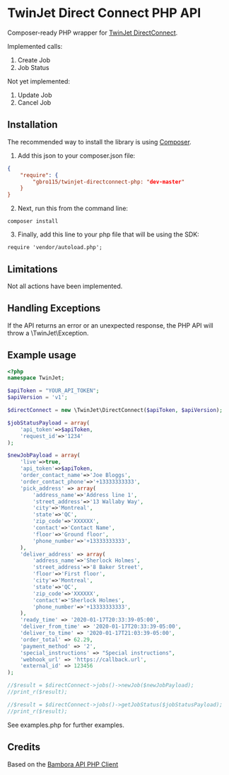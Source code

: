 TwinJet Direct Connect PHP API
==================

Composer-ready PHP wrapper for [TwinJet DirectConnect](https://twinjet.co/developer/).

Implemented calls:
1. Create Job
2. Job Status

Not yet implemented:
1. Update Job
2. Cancel Job

## Installation

The recommended way to install the library is using [Composer](https://getcomposer.org).

1) Add this json to your composer.json file:
```json
{
    "require": {
        "gbro115/twinjet-directconnect-php: "dev-master"
    }
}
```

2) Next, run this from the command line:
```
composer install
```
3) Finally, add this line to your php file that will be using the SDK:
```
require 'vendor/autoload.php';
```

## Limitations 

Not all actions have been implemented. 
 
## Handling Exceptions

If the API returns an error or an unexpected response, the PHP API will throw a \TwinJet\Exception.

## Example usage

```php
<?php
namespace TwinJet;

$apiToken = "YOUR_API_TOKEN";
$apiVersion = 'v1';

$directConnect = new \TwinJet\DirectConnect($apiToken, $apiVersion);

$jobStatusPayload = array(
    'api_token'=>$apiToken,
    'request_id'=>'1234'
);

$newJobPayload = array(
    'live'=>true,
    'api_token'=>$apiToken,
    'order_contact_name'=>'Joe Bloggs',
    'order_contact_phone'=>'+13333333333',
    'pick_address' => array(
        'address_name'=>'Address line 1',
        'street_address'=>'13 Wallaby Way',
        'city'=>'Montreal',
        'state'=>'QC',
        'zip_code'=>'XXXXXX',
        'contact'=>'Contact Name',
        'floor'=>'Ground floor',
        'phone_number'=>'+13333333333',
    ),
    'deliver_address' => array(
        'address_name'=>'Sherlock Holmes',
        'street_address'=>'8 Baker Street',
        'floor'=>'First floor',
        'city'=>'Montreal',
        'state'=>'QC',
        'zip_code'=>'XXXXXX',
        'contact'=>'Sherlock Holmes',
        'phone_number'=>'+13333333333',
    ),
    'ready_time' => '2020-01-17T20:33:39-05:00',
    'deliver_from_time' => '2020-01-17T20:33:39-05:00',
    'deliver_to_time' => '2020-01-17T21:03:39-05:00',
    'order_total' => 62.29,
    'payment_method' => '2',
    'special_instructions' => "Special instructions",
    'webhook_url' => 'https://callback.url',
    'external_id' => 123456
);

//$result = $directConnect->jobs()->newJob($newJobPayload);
//print_r($result);

//$result = $directConnect->jobs()->getJobStatus($jobStatusPayload);
//print_r($result);

```

See examples.php for further examples.

## Credits
Based on the [Bambora API PHP Client](https://github.com/bambora-na/beanstream-php)